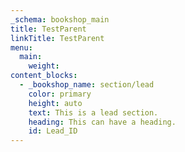 ```yaml
---
_schema: bookshop_main
title: TestParent
linkTitle: TestParent
menu:
  main:
    weight:
content_blocks:
  - _bookshop_name: section/lead
    color: primary
    height: auto
    text: This is a lead section.
    heading: This can have a heading.
    id: Lead_ID
---
```

